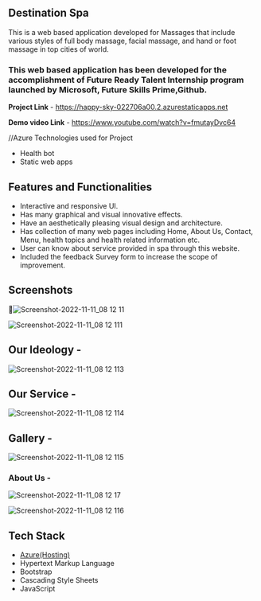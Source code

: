 ## Destination Spa ##

This is a web based application developed for Massages that include various styles of full body massage, facial massage, and hand or foot massage in top cities of world.

### This web based application has been developed for the accomplishment of Future Ready Talent Internship program launched by Microsoft, Future Skills Prime,Github.


**Project Link** - https://happy-sky-022706a00.2.azurestaticapps.net

**Demo video Link** - https://www.youtube.com/watch?v=fmutayDvc64

//Azure Technologies used for Project
- Health bot
- Static web apps

## Features and Functionalities ##

- Interactive and responsive UI.
- Has many graphical and visual innovative effects.
- Have an aesthetically pleasing visual design and architecture.
- Has collection of many web pages including Home, About Us, Contact, Menu, health topics and health related information etc.
- User can know about service provided in spa through this website.
- Included the feedback Survey form to increase the scope of improvement.

## Screenshots
📸![Screenshot-2022-11-11_08 12 11](https://user-images.githubusercontent.com/111400941/201347414-e64327b8-11df-4a56-8639-e727ce0f7975.png)

![Screenshot-2022-11-11_08 12 111](https://user-images.githubusercontent.com/111400941/201347510-150a2221-ea98-4347-a88c-1355e69fe2a1.png)

## Our Ideology -
![Screenshot-2022-11-11_08 12 113](https://user-images.githubusercontent.com/111400941/201347594-9b9a69fe-cf2b-46be-bd46-c95eb1d47e08.png)

## Our Service -
![Screenshot-2022-11-11_08 12 114](https://user-images.githubusercontent.com/111400941/201347719-632bf739-ae9a-45d9-8daf-69fdb2bf0f96.png)

## Gallery -
![Screenshot-2022-11-11_08 12 115](https://user-images.githubusercontent.com/111400941/201349951-73111329-a1bd-4dcd-afc4-9af879f2728c.png)

### About Us -
![Screenshot-2022-11-11_08 12 17](https://user-images.githubusercontent.com/111400941/201348011-458678a5-ada8-4a0f-95dc-6cb18ce66457.png)

![Screenshot-2022-11-11_08 12 116](https://user-images.githubusercontent.com/111400941/201348031-5e62a78a-13fb-4557-8ffa-3dfe8914095a.png)



## Tech Stack ##

- [Azure(Hosting)](https://azure.microsoft.com/en-in/features/azure-portal/)
- Hypertext Markup Language
- Bootstrap
- Cascading Style Sheets
- JavaScript

